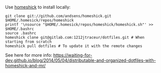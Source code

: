 Use [homeshick](https://github.com/andsens/homeshick) to install locally:

```shell
git clone git://github.com/andsens/homeshick.git $HOME/.homesick/repos/homeshick
printf '\nsource "$HOME/.homesick/repos/homeshick/homeshick.sh"' >> $HOME/.bashrc
source .bashrc
homeshick clone git@gitlab.com:1212jtraceur/dotfiles.git # When starting from scratch
homeshick pull dotfiles # To update it with the remote changes
```
See here for more info: https://waiting-for-dev.github.io/blog/2014/05/04/distributable-and-organized-dotfiles-with-homeshick-and-mr/
